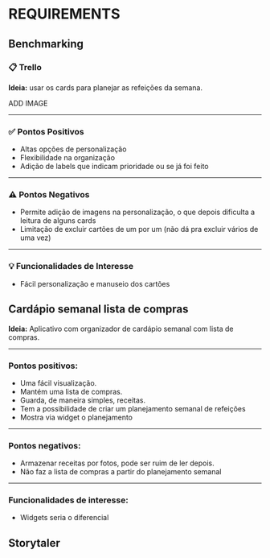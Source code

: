 # REQUIREMENTS

## Benchmarking

### 📋 Trello

**Ideia:** usar os cards para planejar as refeições da semana.

ADD IMAGE

---

### ✅ Pontos Positivos
- Altas opções de personalização  
- Flexibilidade na organização  
- Adição de labels que indicam prioridade ou se já foi feito  

---

### ⚠️ Pontos Negativos
- Permite adição de imagens na personalização, o que depois dificulta a leitura de alguns cards  
- Limitação de excluir cartões de um por um (não dá pra excluir vários de uma vez)  

---

### 💡 Funcionalidades de Interesse
- Fácil personalização e manuseio dos cartões


## Cardápio semanal lista de compras 
   **Ideia:** Aplicativo com organizador de cardápio semanal com lista de compras.

---

### Pontos positivos: 
- Uma fácil visualização. 
- Mantém uma lista de compras. 
- Guarda, de maneira simples, receitas. 
- Tem a possibilidade de criar um planejamento semanal de refeições 
- Mostra via widget o planejamento

---

### Pontos negativos: 
- Armazenar receitas por fotos, pode ser ruim de ler depois. 
- Não faz a lista de compras a partir do planejamento semanal

---

### Funcionalidades de interesse:
- Widgets seria o diferencial



## Storytaler
